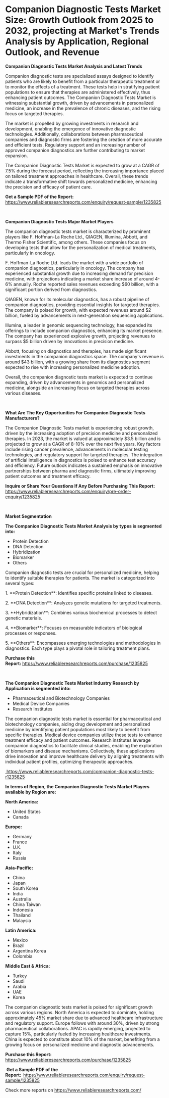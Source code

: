 <p><h1>Companion Diagnostic Tests Market Size: Growth Outlook from 2025 to 2032, projecting at Market's Trends Analysis by Application, Regional Outlook, and Revenue</h1></p><p><strong>Companion Diagnostic Tests Market Analysis and Latest Trends</strong></p>
<p><p>Companion diagnostic tests are specialized assays designed to identify patients who are likely to benefit from a particular therapeutic treatment or to monitor the effects of a treatment. These tests help in stratifying patient populations to ensure that therapies are administered effectively, thus enhancing patient outcomes. The Companion Diagnostic Tests Market is witnessing substantial growth, driven by advancements in personalized medicine, an increase in the prevalence of chronic diseases, and the rising focus on targeted therapies. </p><p>The market is propelled by growing investments in research and development, enabling the emergence of innovative diagnostic technologies. Additionally, collaborations between pharmaceutical companies and diagnostic firms are fostering the creation of more accurate and efficient tests. Regulatory support and an increasing number of approved companion diagnostics are further contributing to market expansion. </p><p>The Companion Diagnostic Tests Market is expected to grow at a CAGR of 7.5% during the forecast period, reflecting the increasing importance placed on tailored treatment approaches in healthcare. Overall, these trends indicate a transformative shift towards personalized medicine, enhancing the precision and efficacy of patient care.</p></p>
<p><strong>Get a Sample PDF of the Report:&nbsp;</strong> <a href="https://www.reliableresearchreports.com/enquiry/request-sample/1235825?utm_campaign=38&utm_medium=2&utm_source=Github&utm_content=ia&utm_term=03032025&utm_id=companion-diagnostic-tests">https://www.reliableresearchreports.com/enquiry/request-sample/1235825</a></p>
<p>&nbsp;</p>
<p><strong>Companion Diagnostic Tests Major Market Players</strong></p>
<p><p>The companion diagnostic tests market is characterized by prominent players like F. Hoffman-La Roche Ltd., QIAGEN, Illumina, Abbott, and Thermo Fisher Scientific, among others. These companies focus on developing tests that allow for the personalization of medical treatments, particularly in oncology.</p><p>F. Hoffman-La Roche Ltd. leads the market with a wide portfolio of companion diagnostics, particularly in oncology. The company has experienced substantial growth due to increasing demand for precision medicine, with projections indicating a market share increase of around 4-6% annually. Roche reported sales revenues exceeding $60 billion, with a significant portion derived from diagnostics.</p><p>QIAGEN, known for its molecular diagnostics, has a robust pipeline of companion diagnostics, providing essential insights for targeted therapies. The company is poised for growth, with expected revenues around $2 billion, fueled by advancements in next-generation sequencing applications.</p><p>Illumina, a leader in genomic sequencing technology, has expanded its offerings to include companion diagnostics, enhancing its market presence. The company has experienced explosive growth, projecting revenues to surpass $5 billion driven by innovations in precision medicine.</p><p>Abbott, focusing on diagnostics and therapies, has made significant investments in the companion diagnostics space. The company's revenue is around $43 billion, with a growing share from its diagnostics segment expected to rise with increasing personalized medicine adoption.</p><p>Overall, the companion diagnostic tests market is expected to continue expanding, driven by advancements in genomics and personalized medicine, alongside an increasing focus on targeted therapies across various diseases.</p></p>
<p>&nbsp;</p>
<p><strong>What Are The Key Opportunities For Companion Diagnostic Tests Manufacturers?</strong></p>
<p><p>The Companion Diagnostic Tests market is experiencing robust growth, driven by the increasing adoption of precision medicine and personalized therapies. In 2023, the market is valued at approximately $3.5 billion and is projected to grow at a CAGR of 8-10% over the next five years. Key factors include rising cancer prevalence, advancements in molecular testing technologies, and regulatory support for targeted therapies. The integration of artificial intelligence in diagnostics is poised to enhance test accuracy and efficiency. Future outlook indicates a sustained emphasis on innovative partnerships between pharma and diagnostic firms, ultimately improving patient outcomes and treatment efficacy.</p></p>
<p><strong>Inquire or Share Your Questions If Any Before Purchasing This Report:</strong> <a href="https://www.reliableresearchreports.com/enquiry/pre-order-enquiry/1235825?utm_campaign=38&utm_medium=2&utm_source=Github&utm_content=ia&utm_term=03032025&utm_id=companion-diagnostic-tests">https://www.reliableresearchreports.com/enquiry/pre-order-enquiry/1235825</a></p>
<p>&nbsp;</p>
<p><strong>Market Segmentation</strong></p>
<p><strong>The Companion Diagnostic Tests Market Analysis by types is segmented into:</strong></p>
<p><ul><li>Protein Detection</li><li>DNA Detection</li><li>Hybridization</li><li>Biomarker</li><li>Others</li></ul></p>
<p><p>Companion diagnostic tests are crucial for personalized medicine, helping to identify suitable therapies for patients. The market is categorized into several types: </p><p>1. **Protein Detection**: Identifies specific proteins linked to diseases. </p><p>2. **DNA Detection**: Analyzes genetic mutations for targeted treatments. </p><p>3. **Hybridization**: Combines various biochemical processes to detect genetic materials. </p><p>4. **Biomarker**: Focuses on measurable indicators of biological processes or responses. </p><p>5. **Others**: Encompasses emerging technologies and methodologies in diagnostics. Each type plays a pivotal role in tailoring treatment plans.</p></p>
<p><strong>Purchase this Report:&nbsp;</strong><a href="https://www.reliableresearchreports.com/purchase/1235825?utm_campaign=38&utm_medium=2&utm_source=Github&utm_content=ia&utm_term=03032025&utm_id=companion-diagnostic-tests">https://www.reliableresearchreports.com/purchase/1235825</a></p>
<p>&nbsp;</p>
<p><strong>The Companion Diagnostic Tests Market Industry Research by Application is segmented into:</strong></p>
<p><ul><li>Pharmaceutical and Biotechnology Companies</li><li>Medical Device Companies</li><li>Research Institutes</li></ul></p>
<p><p>The companion diagnostic tests market is essential for pharmaceutical and biotechnology companies, aiding drug development and personalized medicine by identifying patient populations most likely to benefit from specific therapies. Medical device companies utilize these tests to enhance treatment efficacy and patient outcomes. Research institutes leverage companion diagnostics to facilitate clinical studies, enabling the exploration of biomarkers and disease mechanisms. Collectively, these applications drive innovation and improve healthcare delivery by aligning treatments with individual patient profiles, optimizing therapeutic approaches.</p></p>
<p><a href="https://www.reliableresearchreports.com/companion-diagnostic-tests-r1235825?utm_campaign=38&utm_medium=2&utm_source=Github&utm_content=ia&utm_term=03032025&utm_id=companion-diagnostic-tests">&nbsp;https://www.reliableresearchreports.com/companion-diagnostic-tests-r1235825</a></p>
<p><strong>In terms of Region, the Companion Diagnostic Tests Market Players available by Region are:</strong></p>
<p>
    <p> <strong> North America: </strong>
        <ul>
            <li>United States</li>
            <li>Canada</li>
        </ul>
        </p> 
    <p> <strong> Europe: </strong>
        <ul>
            <li>Germany</li>
            <li>France</li>
            <li>U.K.</li>
            <li>Italy</li>
            <li>Russia</li>
        </ul>
        </p> 
    <p> <strong> Asia-Pacific: </strong>
        <ul>
            <li>China</li>
            <li>Japan</li>
            <li>South Korea</li>
            <li>India</li>
            <li>Australia</li>
            <li>China Taiwan</li>
            <li>Indonesia</li>
            <li>Thailand</li>
            <li>Malaysia</li>
        </ul>
        </p> 
    <p> <strong> Latin America: </strong>
        <ul>
            <li>Mexico</li>
            <li>Brazil</li>
            <li>Argentina Korea</li>
            <li>Colombia</li>
        </ul>
        </p> 
    <p> <strong> Middle East & Africa: </strong>
        <ul>
            <li>Turkey</li>
            <li>Saudi</li>
            <li>Arabia</li>
            <li>UAE</li>
            <li>Korea</li>
        </ul>
    </p>
    </p>
<p><p>The companion diagnostic tests market is poised for significant growth across various regions. North America is expected to dominate, holding approximately 45% market share due to advanced healthcare infrastructure and regulatory support. Europe follows with around 30%, driven by strong pharmaceutical collaborations. APAC is rapidly emerging, projected to capture 15%, particularly fueled by increasing healthcare investments. China is expected to constitute about 10% of the market, benefiting from a growing focus on personalized medicine and diagnostic advancements.</p></p>
<p><strong>Purchase this Report: </strong><a href="https://www.reliableresearchreports.com/purchase/1235825?utm_campaign=38&utm_medium=2&utm_source=Github&utm_content=ia&utm_term=03032025&utm_id=companion-diagnostic-tests">https://www.reliableresearchreports.com/purchase/1235825</a></p>
<p>&nbsp;<strong>Get a Sample PDF of the Report:&nbsp;&nbsp;</strong><a href="https://www.reliableresearchreports.com/enquiry/request-sample/1235825?utm_campaign=38&utm_medium=2&utm_source=Github&utm_content=ia&utm_term=03032025&utm_id=companion-diagnostic-tests">https://www.reliableresearchreports.com/enquiry/request-sample/1235825</a></p>
<p><strong></strong></p>
<p>Check more reports on <a href="https://www.reliableresearchreports.com/?utm_campaign=38&utm_medium=2&utm_source=Github&utm_content=ia&utm_term=03032025&utm_id=companion-diagnostic-tests">https://www.reliableresearchreports.com/</a></p>